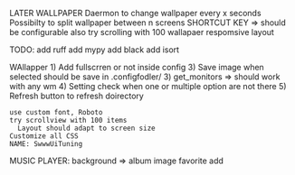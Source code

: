 LATER
  WALLPAPER
    Daermon to change wallpaper every x seconds
    Possibilty to split wallpaper between n screens
    SHORTCUT KEY => should be configurable also
    try scrolling with 100 wallapaer
    respomsive layout

TODO:
  add ruff
  add mypy
  add black
  add isort

WAllapper
    1) Add fullscrren or not inside config
    3) Save image when selected should be save in .configfodler/
    3) get_monitors => should work with any wm
    4)     Setting check when one or multiple option are not there
    5)  Refresh button to refresh doirectory

    use custom font, Roboto
    try scrollview with 100 items
      Layout should adapt to screen size
    Customize all CSS
    NAME: SwwwUiTuning


MUSIC PLAYER:
  background => album image
  favorite add
